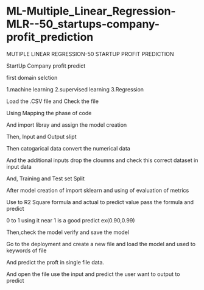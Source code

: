 # ML-Multiple_Linear_Regression-MLR--50_startups-company-profit_prediction
MUTIPLE LINEAR REGRESSION-50 STARTUP PROFIT PREDICTION

StartUp Company profit predict

first domain selction

1.machine learning 2.supervised learning 3.Regression

Load the .CSV file and Check the file

Using Mapping the phase of code

And import libray and assign the model creation

Then, Input and Output slipt

Then catogarical data convert the numerical data 

And the additional inputs drop the cloumns and check this correct dataset in input data 

And, Training and Test set Split

After model creation of import sklearn and using of evaluation of metrics

Use to R2 Square formula and actual to predict value pass the formula and predict

0 to 1 using it near 1 is a good predict ex(0.90,0.99)

Then,check the model verify and save the model

Go to the deployment and create a new file and load the model and used to keywords of file

And predict the proft in single file data.

And open the file use the input and predict the user want to output to predict
